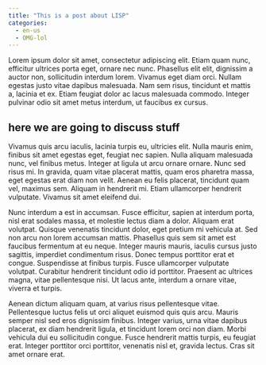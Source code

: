 ```yaml
---
title: "This is a post about LISP"
categories:
  - en-us
  - OMG-lol
---
```

Lorem ipsum dolor sit amet, consectetur adipiscing elit. Etiam quam nunc, efficitur ultrices porta eget, ornare nec nunc. Phasellus elit elit, dignissim a auctor non, sollicitudin interdum lorem. Vivamus eget diam orci. Nullam egestas justo vitae dapibus malesuada. Nam sem risus, tincidunt et mattis a, lacinia et ex. Etiam feugiat dolor ac lacus malesuada commodo. Integer pulvinar odio sit amet metus interdum, ut faucibus ex cursus.

## here we are going to discuss stuff

Vivamus quis arcu iaculis, lacinia turpis eu, ultricies elit. Nulla mauris enim, finibus sit amet egestas eget, feugiat nec sapien. Nulla aliquam malesuada nunc, vel finibus metus. Integer at ligula ut arcu ornare ornare. Nunc sed risus mi. In gravida, quam vitae placerat mattis, quam eros pharetra massa, eget egestas erat diam non velit. Aenean eu felis placerat, tincidunt quam vel, maximus sem. Aliquam in hendrerit mi. Etiam ullamcorper hendrerit vulputate. Vivamus sit amet eleifend dui.

Nunc interdum a est in accumsan. Fusce efficitur, sapien at interdum porta, nisl erat sodales massa, et molestie lectus diam a dolor. Aliquam erat volutpat. Quisque venenatis tincidunt dolor, eget pretium mi vehicula at. Sed non arcu non lorem accumsan mattis. Phasellus quis sem sit amet est faucibus fermentum at eu neque. Integer mauris mauris, iaculis cursus justo sagittis, imperdiet condimentum risus. Donec tempus porttitor erat et congue. Suspendisse at finibus turpis. Fusce ullamcorper vulputate volutpat. Curabitur hendrerit tincidunt odio id porttitor. Praesent ac ultrices magna, vitae pellentesque nisi. Ut lacus ante, interdum a ornare vitae, viverra et turpis.

Aenean dictum aliquam quam, at varius risus pellentesque vitae. Pellentesque luctus felis ut orci aliquet euismod quis quis arcu. Mauris semper nisl sed eros dignissim finibus. Integer varius, urna vitae dapibus placerat, ex diam hendrerit ligula, et tincidunt lorem orci non diam. Morbi vehicula dui eu sollicitudin congue. Fusce hendrerit mattis turpis, eu feugiat erat. Integer porttitor orci porttitor, venenatis nisl et, gravida lectus. Cras sit amet ornare erat.
